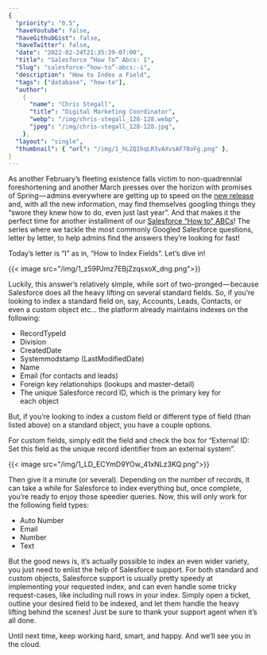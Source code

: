 ```yaml
---
{
  "priority": "0.5",
  "haveYoutube": false,
  "haveGithubGist": false,
  "haveTwitter": false,
  "date": "2022-02-24T21:35:39-07:00",
  "title": "Salesforce “How To” Abcs: I",
  "Slug": "salesforce-“how-to”-abcs:-i",
  "description": "How to Index a Field",
  "tags": ["database", "how-to"],
  "author":
    {
      "name": "Chris Stegall",
      "title": "Digital Marketing Coordinator",
      "webp": "/img/chris-stegall_128-128.webp",
      "jpeg": "/img/chris-stegall_128-128.jpg",
    },
  "layout": "single",
  "thumbnail": { "url": "/img/1_hLZQ1hqLR3vAXvsAF78oFg.png" },
}
---
```


As another February’s fleeting existence falls victim to non-quadrennial foreshortening and another March presses over the horizon with promises of Spring — admins everywhere are getting up to speed on the [new release](https://medium.com/creme-de-la-crm/release-highlights-salesforce-spring-22-release-9ad5c23d41eb) and, with all the new information, may find themselves googling things they “swore they knew how to do, even just last year”. And that makes it the perfect time for another installment of our [Salesforce “How to” ABCs](https://medium.com/tag/salesforce-how-to-abcs/archive)! The series where we tackle the most commonly Googled Salesforce questions, letter by letter, to help admins find the answers they’re looking for fast!

Today’s letter is “I” as in, “How to Index Fields”. Let’s dive in!

{{< image src="/img/1_z59PJmz7EBjZzqsxoX_dng.png">}}

Luckily, this answer’s relatively simple, while sort of two-pronged — because Salesforce does all the heavy lifting on several standard fields. So, if you’re looking to index a standard field on, say, Accounts, Leads, Contacts, or even a custom object etc… the platform already maintains indexes on the following:

- RecordTypeId
- Division
- CreatedDate
- Systemmodstamp (LastModifiedDate)
- Name
- Email (for contacts and leads)
- Foreign key relationships (lookups and master-detail)
- The unique Salesforce record ID, which is the primary key for each object

But, if you’re looking to index a custom field or different type of field (than listed above) on a standard object, you have a couple options.

For custom fields, simply edit the field and check the box for “External ID: Set this field as the unique record identifier from an external system”.

{{< image src="/img/1_LD_ECYmD9YOw_41xNLz3KQ.png">}}

Then give it a minute (or several). Depending on the number of records, it can take a while for Salesforce to index everything but, once complete, you’re ready to enjoy those speedier queries. Now, this will only work for the following field types:

- Auto Number
- Email
- Number
- Text

But the good news is, it’s actually possible to index an even wider variety, you just need to enlist the help of Salesforce support. For both standard and custom objects, Salesforce support is usually pretty speedy at implementing your requested index, and can even handle some tricky request-cases, like including null rows in your index. Simply open a ticket, outline your desired field to be indexed, and let them handle the heavy lifting behind the scenes! Just be sure to thank your support agent when it’s all done.

Until next time, keep working hard, smart, and happy. And we’ll see you in the cloud.

